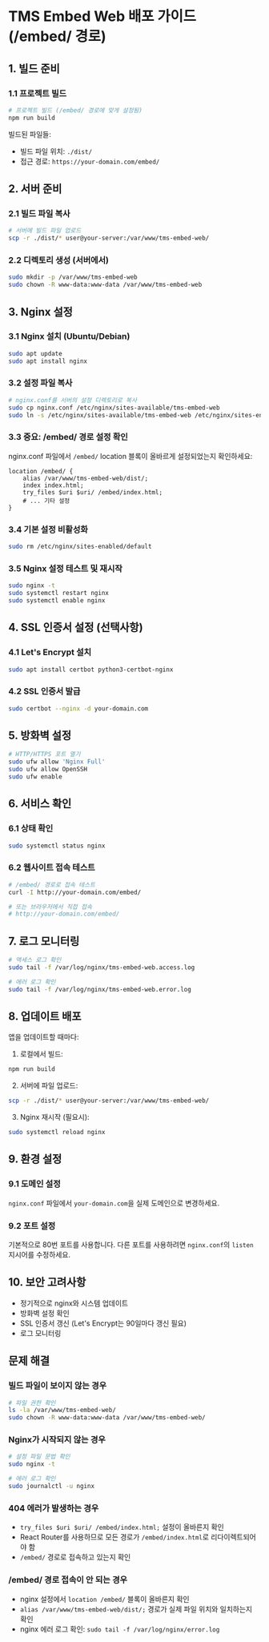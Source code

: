 # TMS Embed Web 배포 가이드 (/embed/ 경로)

## 1. 빌드 준비

### 1.1 프로젝트 빌드
```bash
# 프로젝트 빌드 (/embed/ 경로에 맞게 설정됨)
npm run build
```

빌드된 파일들:
- 빌드 파일 위치: `./dist/`
- 접근 경로: `https://your-domain.com/embed/`

## 2. 서버 준비

### 2.1 빌드 파일 복사
```bash
# 서버에 빌드 파일 업로드
scp -r ./dist/* user@your-server:/var/www/tms-embed-web/
```

### 2.2 디렉토리 생성 (서버에서)
```bash
sudo mkdir -p /var/www/tms-embed-web
sudo chown -R www-data:www-data /var/www/tms-embed-web
```

## 3. Nginx 설정

### 3.1 Nginx 설치 (Ubuntu/Debian)
```bash
sudo apt update
sudo apt install nginx
```

### 3.2 설정 파일 복사
```bash
# nginx.conf를 서버의 설정 디렉토리로 복사
sudo cp nginx.conf /etc/nginx/sites-available/tms-embed-web
sudo ln -s /etc/nginx/sites-available/tms-embed-web /etc/nginx/sites-enabled/
```

### 3.3 중요: /embed/ 경로 설정 확인
nginx.conf 파일에서 `/embed/` location 블록이 올바르게 설정되었는지 확인하세요:
```nginx
location /embed/ {
    alias /var/www/tms-embed-web/dist/;
    index index.html;
    try_files $uri $uri/ /embed/index.html;
    # ... 기타 설정
}
```

### 3.4 기본 설정 비활성화
```bash
sudo rm /etc/nginx/sites-enabled/default
```

### 3.5 Nginx 설정 테스트 및 재시작
```bash
sudo nginx -t
sudo systemctl restart nginx
sudo systemctl enable nginx
```

## 4. SSL 인증서 설정 (선택사항)

### 4.1 Let's Encrypt 설치
```bash
sudo apt install certbot python3-certbot-nginx
```

### 4.2 SSL 인증서 발급
```bash
sudo certbot --nginx -d your-domain.com
```

## 5. 방화벽 설정

```bash
# HTTP/HTTPS 포트 열기
sudo ufw allow 'Nginx Full'
sudo ufw allow OpenSSH
sudo ufw enable
```

## 6. 서비스 확인

### 6.1 상태 확인
```bash
sudo systemctl status nginx
```

### 6.2 웹사이트 접속 테스트
```bash
# /embed/ 경로로 접속 테스트
curl -I http://your-domain.com/embed/

# 또는 브라우저에서 직접 접속
# http://your-domain.com/embed/
```

## 7. 로그 모니터링

```bash
# 액세스 로그 확인
sudo tail -f /var/log/nginx/tms-embed-web.access.log

# 에러 로그 확인
sudo tail -f /var/log/nginx/tms-embed-web.error.log
```

## 8. 업데이트 배포

앱을 업데이트할 때마다:

1. 로컬에서 빌드:
```bash
npm run build
```

2. 서버에 파일 업로드:
```bash
scp -r ./dist/* user@your-server:/var/www/tms-embed-web/
```

3. Nginx 재시작 (필요시):
```bash
sudo systemctl reload nginx
```

## 9. 환경 설정

### 9.1 도메인 설정
`nginx.conf` 파일에서 `your-domain.com`을 실제 도메인으로 변경하세요.

### 9.2 포트 설정
기본적으로 80번 포트를 사용합니다. 다른 포트를 사용하려면 `nginx.conf`의 `listen` 지시어를 수정하세요.

## 10. 보안 고려사항

- 정기적으로 nginx와 시스템 업데이트
- 방화벽 설정 확인
- SSL 인증서 갱신 (Let's Encrypt는 90일마다 갱신 필요)
- 로그 모니터링

## 문제 해결

### 빌드 파일이 보이지 않는 경우
```bash
# 파일 권한 확인
ls -la /var/www/tms-embed-web/
sudo chown -R www-data:www-data /var/www/tms-embed-web/
```

### Nginx가 시작되지 않는 경우
```bash
# 설정 파일 문법 확인
sudo nginx -t

# 에러 로그 확인
sudo journalctl -u nginx
```

### 404 에러가 발생하는 경우
- `try_files $uri $uri/ /embed/index.html;` 설정이 올바른지 확인
- React Router를 사용하므로 모든 경로가 `/embed/index.html`로 리다이렉트되어야 함
- `/embed/` 경로로 접속하고 있는지 확인

### /embed/ 경로 접속이 안 되는 경우
- nginx 설정에서 `location /embed/` 블록이 올바른지 확인
- `alias /var/www/tms-embed-web/dist/;` 경로가 실제 파일 위치와 일치하는지 확인
- nginx 에러 로그 확인: `sudo tail -f /var/log/nginx/error.log`
